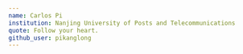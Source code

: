 ```yaml
---
name: Carlos Pi
institution: Nanjing University of Posts and Telecommunications
quote: Follow your heart.
github_user: pikanglong
---
```

